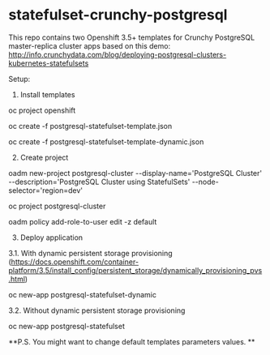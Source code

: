 # statefulset-crunchy-postgresql

This repo contains two Openshift 3.5+ templates for Crunchy PostgreSQL master-replica cluster apps based on this demo: http://info.crunchydata.com/blog/deploying-postgresql-clusters-kubernetes-statefulsets

Setup:

1. Install templates

oc project openshift

oc create -f postgresql-statefulset-template.json 

oc create -f postgresql-statefulset-template-dynamic.json 

2. Create project

oadm new-project postgresql-cluster --display-name='PostgreSQL Cluster' --description='PostgreSQL Cluster using StatefulSets' --node-selector='region=dev'

oc project postgresql-cluster

oadm policy add-role-to-user edit -z default

3. Deploy application

  3.1. With dynamic persistent storage provisioning (https://docs.openshift.com/container-platform/3.5/install_config/persistent_storage/dynamically_provisioning_pvs.html)

oc new-app postgresql-statefulset-dynamic

  3.2. Without dynamic persistent storage provisioning

oc new-app postgresql-statefulset

**P.S. You might want to change default templates parameters values. **
